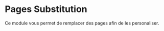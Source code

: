 Pages Substitution
========================
Ce module vous permet de remplacer des pages afin de les personaliser.

